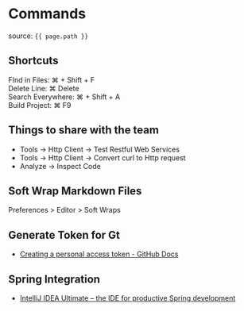 # Commands

source: `{{ page.path }}`

## Shortcuts
FInd in Files: ⌘ + Shift  + F \
Delete Line:  ⌘ Delete \
Search Everywhere: ⌘ + Shift + A \
Build Project: ⌘ F9

## Things to share with the team
- Tools → Http Client → Test Restful Web Services
- Tools → Http Client → Convert curl to Http request
- Analyze → Inspect Code

## Soft Wrap Markdown Files
Preferences > Editor > Soft Wraps

## Generate Token for Gt
- [Creating a personal access token - GitHub Docs](https://docs.github.com/en/github/authenticating-to-github/creating-a-personal-access-token)

## Spring Integration
- [IntelliJ IDEA Ultimate – the IDE for productive Spring development](https://www.jetbrains.com/lp/intellij-frameworks/)
